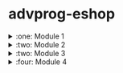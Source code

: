 # advprog-eshop

<details>
<summary>
  :one: Module 1
</summary>

## Reflection 1
In developing this project, several clean code principles were used to improve readability and maintainability. Meaningful names were used for variables and functions to ensure clarity in their purpose. For instance, I used the variable name `productService` instead of a generic name like `service` to avoid ambiguity.

Comments were used sparingly and only when necessary, ensuring that the code remains self-explanatory without excessive annotation. This approach aligns with best practices, where well-structured and readable code reduces the need for additional comments.

Secure coding practices are also applied by the use of `java.util.Optional<T>` to minimize the risk of NullPointerExceptions. This helps in writing safer, more resilient code by avoiding null-related errors.

While these principles where adhered to, there is still room for improvement. Logging practices have yet to be implemented, which could significantly improve debugging and monitoring. Implementing structured logging with log levels (INFO, DEBUG, ERROR) would enhance debugging, troubleshooting, and security monitoring. Additionally, implementing rate limiting would further protect brute-force attacks.

## Reflection 2
After writing the unit tests, I feel more confident that my code is working as intended. If I change the implementation, I can quickly run the tests again to see if any of the changes I made results in an error. This immediate feedback loop ensures that unintended side effects are caught early, reducing debugging time. Additionally, it is much faster to verify if a method is correct since I no longer need to manually test the application's functionality.

As for how many unit tests should be implemented, I believe they should cover all possibilities, including edge cases and failure scenarios. In many cases, edge cases and failure scenarios can be just as common as successful scenarios, making them crucial to test. However, even if code coverage reaches 100%, it does not guarantee that the application is bug-free. Code coverage only indicates which lines of code have been executed. It does not guarantee the correctness of the logic. For example, failure to handle case-insensitive strings, such as `YES` and `yes` as arguments, can result in 100% code coverage but incorrect logic.

To improve maintainability, I would structure unit tests using a base test class. By inheriting from the base class in every test suite, shared setup logic can be centralized. This approach minimizes redundancy, as any changes to the setup function would only need to be made once in the base class rather than in every individual test suite. However, it is important to ensure that the base class does not introduce unnecessary dependencies, as that could reduce test flexibility and make debugging more difficult.
</details>

<details>
<summary>
  :two: Module 2
</summary>
  
## Fixed Code Quality Issues

### Pinned-Dependencies issues
The root cause of this issue is the versions specified in CI scripts and Dockerfile sources. The dependencies need to be pinned to exact versions rather than general ones. For example, specifying `v4` is not acceptable, whereas using a commit hash like `9e8d0789d4a0fa9ceb6b1738f7e269594bdd67f0` is preferred. This requirement is in place to mitigate supply chain attacks.

To resolve this, I allow the CI scripts and Dockerfile to run, then record the exact versions they use and replace the general version references accordingly. For CI scripts, the relevant version information is typically found in the `Set up Job` step, as seen in this example: https://github.com/secona/advprog-eshop/actions/runs/13356226014/job/37299382344.

### License issue
I simply add a `LICENSE.md` file in the root of the project. I chose GPLv3, because why not :).

### Token-Permissions Issues
The root cause of this issue is CI scripts having more than needed permissions to run. This can be a problem when the CI scripts are compromised and it has all access to the repository. Therefore, to resolve this, I explicitly add permissions to the CI scripts on what they have access to.

### Java Source Code Issues
For these issues, I simply follow the provided instructions. If the issue is an unused import, I remove it. If it’s an unnecessary modifier, I remove the modifier. Similarly, I address other issues by applying the recommended fixes accordingly.

## CI/CD

The current CI/CD workflows have met their respective definitions. The CI workflow includes unit tests, while the CD workflow is managed by Koyeb. To maintain code quality across all branches, the CI workflow runs tests automatically on every push and pull request to the repository. However, Koyeb will only deploy from the master branch, ensuring that only approved changes reach production. If the CI tests fail, Koyeb will block the deployment, preventing unstable code from being released.

</details>

<details>
<summary>
  :two: Module 3
</summary>

## Explain what principles you apply to your project!

### Single-responsibility Principle
1. **Separation of Controllers** &mdash; Before implementing SOLID, the `CarController` class is under `ProductController`. However, this is incorrect, because a class should only be responsible to one thing. To fix this, I separated `CarController` and `ProductController`.
2. **Move Logging to a Service** &mdash; Initially, the `CarController` class handled logging directly by printing messages to the command line. This was incorrect because logging is not the responsibility of a controller. To address this, I created a separate service, `LogConsoleService`, which handles all logging operations. This keeps the controller focused solely on handling HTTP requests.

### Open-closed Principle
1. **Logging Service** &mdash; As I said above, I implemented a log service called `LogConsoleService`. However, this is not the only possible logging service. There may be other logging service, such as `LogFileService` to log messages to a specified file on the server, or maybe `LogSlackService` to send logs to a Slack channel. To address this, I created an interface called `LogService`. This interface defines a consistent API for logging operations. Any logging service that needs to be added in the future can implement this interface without modifying the existing code, making the system open for extension but closed for modification.

### Liskov Substitution Principle
1. **Separate Car Controller and Product Controller** &mdash; Before applying SOLID, the `CarController` class is a subclass of `ProductController`. This meant that replacing `ProductController` with `CarController` would lead to incorrect behavior. To resolve this, I remove the inheritance of `CarController` to `ProductController`, ensuring that each controller functions independently and adheres to its intended purpose.

### Interface Segregation Principle
1. **Separate Repository** &mdash; To follow the Interface Segregation Principle (ISP), I divided the repository into two separate interfaces: WritableRepository and ReadonlyRepository. This ensures that each interface has a specific purpose, preventing classes from being forced to implement unnecessary methods. By breaking the repository into smaller, more focused interfaces, the code becomes easier to maintain, extend, and modify without affecting unrelated functionality.

### Dependency Inversion Principle
1. **Decoupling Car Controller** &mdash; Before applying SOLID principles, I noticed that in `CarController`, the car service was declared as type `CarServiceImpl`. This tightly coupled the controller to a specific implementation, making it difficult to test and maintain. To fix this, I simply changed the variable declaration to use the type `CarService`. This allows flexibility, making it easier to swap out different implementations (e.g. `CarServiceMock` for testing).

## Explain the advantages of applying SOLID principles to your project with examples.
Applying SOLID principles makes the project easier to maintain and modify.

For example, I have a service for logging to console, `LogConsoleService`. Because of the Single-responsibility Principle, modifying how logs are formatted is straightforward. If I need to add more context to the logs—such as timestamps, log levels, or request details—I can do so by updating LogConsoleService without affecting other parts of the application. This prevents code duplication and reduces the risk of inconsistencies.

Further more, because of the Open-Closed Principle, I can introduce additional logging services, such as `LogFileService` for writing logs to a file or `LogSlackService` for sending logs to a Slack channel, without modifying existing code. These new services simply implement the `LogService` interface, making it easy to swap or extend logging functionality.

Additionally, applying the Dependency Inversion Principle (DIP) ensures that CarController and other components depend on the LogService abstraction rather than a specific implementation. This makes testing easier since I can inject a mock logging service instead of relying on actual console output.

## Explain the disadvantages of not applying SOLID principles to your project with examples.

1. **Hard to Test** &mdash; Without dependency inversion, unit testing becomes difficult because dependencies cannot be easily replaced with mocks.
2. **More Code Duplication** &mdash; Violation to the SRP, multiple parts of the codebase may handle the same functionality (such as logging). This increases maintanence effort and the risk of inconsistencies.
3. **Difficult to Extend** &mdash; Without OCP, logging service is not as glamorous as it currently is. Adding a new logging service should be as simple as creating a new class that implements LogService. However, without OCP, introducing additional logging services would require modifying existing code, making the system more error-prone and inconsistent.
4. **Difficult to Modify** &mdash; With SRP, each class has a single, well-defined responsibility, making the codebase more understandable and maintainable. When responsibilities are clearly separated, it's easy to locate where a specific functionality belongs, reducing confusion and making future modifications straightforward. Without SRP, a class might take on multiple responsibilities, leading to unclear boundaries. This makes it harder to determine what a class is supposed to do, making modifications more challenging.

</details>

<details>
<summary>
  :four: Module 4
</summary>

## Reflection on TDD Flow Based on Percival (2017)

The TDD flow has been quite useful in guiding development, ensuring that each feature is well-defined before implementation. Writing tests first helped clarify requirements and prevented unnecessary code. However, there were moments when I wrote part of the implementation before creating tests, which slightly reduced the benefits of strict TDD. In the future, I need to be more disciplined about writing a failing test first before adding any functionality.

One challenge I encountered was occasionally skipping the refactor step after passing a test. While the initial implementation worked, some areas could have been optimized further. Next time, I will make a habit of reviewing the code after each green test to ensure it remains clean and maintainable. Additionally, while the tests provided confidence in correctness, I need to improve coverage for edge cases to handle unexpected inputs better.

## Evaluation of F.I.R.S.T. Principles

1. **First** &mdash; The tests execute quickly, with CI runs averaging under 1 minute and unit tests completing in around 30 seconds. This ensures they do not disrupt the development workflow.
2. **Isolated/Independent** &mdash; Each test runs independently without relying on others, ensuring that failures are localized and do not cascade.
3. **Repeatable** &mdash; Tests produce consistent results across different environments. They pass reliably on both my Windows machine and the CI server running Ubuntu.
4. **Self-Validating** &mdash; Clear and meaningful assertions ensure that test results are immediately actionable, simplifying debugging and reducing ambiguity.
5. **Thorough/Timely** &mdash; Tests are written before implementation, covering all critical paths, including both happy and edge cases, to ensure comprehensive validation.

Overall, my tests follow the F.I.R.S.T. principles well, making them reliable and efficient. They run quickly, don’t depend on each other, and give clear results, which makes debugging easier. Writing tests before implementation has also helped ensure good coverage. Moving forward, I’ll keep refining my approach to maintain a solid testing foundation.

</details>
